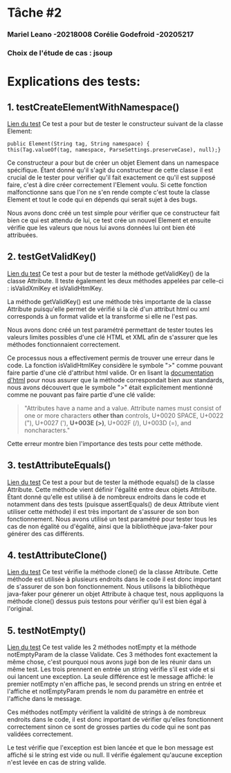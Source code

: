 # Tâche #2
### Mariel Leano -20218008 Corélie Godefroid -20205217
### Choix de l'étude de cas : jsoup

# Explications des tests:


## 1. testCreateElementWithNamespace()
[Lien du test](https://github.com/Corelie/jsoup/blob/b288242cb6c8705215803c34ddb7b612e65b2998/src/test/java/org/jsoup/nodes/ElementTest.java#L1543-L1555)
Ce test a pour but de tester le constructeur suivant de la classe Element:

    public Element(String tag, String namespace) {  
    this(Tag.valueOf(tag, namespace, ParseSettings.preserveCase), null);}  

Ce constructeur a pour but de créer un objet Element dans un namespace spécifique.
Étant donné qu'il s'agit du constructeur de cette classe il est crucial de le tester pour vérifier qu'il fait exactement ce qu'il est supposé faire, c'est à dire créer correctement l'Element voulu. Si cette fonction malfonctionne sans que l'on ne s'en rende compte c'est toute la classe Element et tout le code qui en dépends qui serait sujet à des bugs.

Nous avons donc créé un test simple pour vérifier que ce constructeur fait bien ce qui est attendu de lui, ce test crée un nouvel Element et ensuite vérifie que les valeurs que nous lui avons données lui ont bien été attribuées.

## 2. testGetValidKey()
[Lien du test](https://github.com/Corelie/jsoup/blob/968bf62e0b941c08c0028f06a4a918a097c8750c/src/test/java/org/jsoup/nodes/AttributeTest.java#L103-L151)
Ce test a pour but de tester la méthode getValidKey() de la classe Attribute. Il teste également les deux méthodes appelées par celle-ci : isValidXmlKey et isValidHtmlKey.

La méthode getValidKey() est une méthode très  importante de la classe Attribute puisqu'elle permet de vérifié si la clé d'un attribut html ou xml corresponds à un format valide et la transforme si elle ne l'est pas.

Nous avons donc créé un test paramétré permettant de tester toutes les valeurs limites possibles d'une clé HTML et XML afin de s'assurer que les méthodes fonctionnaient correctement.

Ce processus nous a effectivement permis de trouver une erreur dans le code. La fonction isValidHtmlKey considère le symbole ">" comme pouvant faire partie d'une clé d'attribut html valide.
Or en lisant la [documentation d'html](https://html.spec.whatwg.org/multipage/syntax.html#attributes-2) pour nous assurer que la méthode correspondait bien aux standards, nous avons découvert que le symbole ">" était explicitement mentionné comme ne pouvant pas faire partie d'une clé valide:

> "Attributes have a name and a value. Attribute names must consist of one or more characters **other than** controls, U+0020 SPACE, U+0022 ("), U+0027 ('), **U+003E (>)**, U+002F (/), U+003D (=), and noncharacters."

Cette erreur montre bien l'importance des tests pour cette méthode.

## 3. testAttributeEquals()
[Lien du test](https://github.com/Corelie/jsoup/blob/968bf62e0b941c08c0028f06a4a918a097c8750c/src/test/java/org/jsoup/nodes/AttributeTest.java#L153-L190)
Ce test a pour but de tester la méthode equals() de la classe Attribute. Cette méthode vient définir l'égalité entre deux objets Attribute. Étant donné qu'elle est utilisé à de nombreux endroits dans le code et notamment dans des tests (puisque assertEquals() de deux Attribute vient utiliser cette méthode) il est très important de s'assurer de son bon fonctionnement.
Nous avons utilisé un test paramétré pour tester tous les cas de non égalité ou d'égalité, ainsi que la bibliothèque java-faker pour générer des cas différents.

## 4. testAttributeClone()
[Lien du test](https://github.com/Corelie/jsoup/blob/968bf62e0b941c08c0028f06a4a918a097c8750c/src/test/java/org/jsoup/nodes/AttributeTest.java#L191-L208)
Ce test vérifie la méthode clone() de la classe Attribute.
Cette méthode est utilisée à plusieurs endroits dans le code il est donc important de s'assurer de son bon fonctionnement.
Nous utilisons la bibliothèque java-faker pour génerer un objet Attribute à chaque test, nous appliquons la méthode clone() dessus puis testons pour vérifier qu'il est bien égal à l'original.

## 5. testNotEmpty()
[Lien du test](https://github.com/Corelie/jsoup/blob/968bf62e0b941c08c0028f06a4a918a097c8750c/src/test/java/org/jsoup/helper/ValidateTest.java#L47-L82)
Ce test valide les 2 méthodes notEmpty et la méthode notEmptyParam de la classe Validate. Ces 3 méthodes font exactement la même chose, c'est pourquoi nous avons jugé bon de les réunir dans un même test. Les trois prennent en entrée un string vérifie s'il est vide et si oui lancent une exception. La seule différence est le message affiché:  le premier notEmpty n'en affiche pas, le second prends un string en entrée et l'affiche et notEmptyParam prends le nom du paramètre en entrée et l'affiche dans le message.

Ces méthodes notEmpty vérifient la validité de strings à de nombreux endroits dans le code, il est donc important de vérifier qu'elles fonctionnent correctement sinon ce sont de grosses parties du code qui ne sont pas validées correctement.

Le test vérifie que l'exception est bien lancée et que le bon message est affiché si le string est vide ou null.  Il vérifie également qu'aucune exception n'est levée en cas de string valide.
